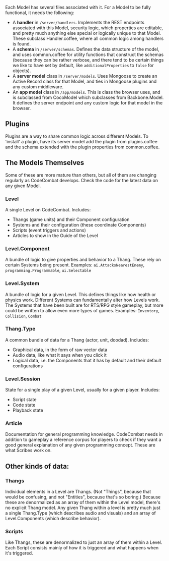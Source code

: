 Each Model has several files associated with it. For a Model to be fully functional, it needs the following:

* A **handler** in `/server/handlers`. Implements the REST endpoints associated with this Model, security logic, which properties are editable, and pretty much anything else special or logically unique to that Model. These subclass Handler.coffee, where all common logic among handlers is found.
* A **schema** in `/server/schemas`. Defines the data structure of the model, and uses common.coffee for utility functions that construct the schemas (because they can be rather verbose, and there tend to be certain things we like to have set by default, like `additionalProperties` to `false` for objects).
* A **server model** class in `/server/models`. Uses Mongoose to create an Active Record class for that Model, and ties in Mongoose plugins and any custom middleware.
* An **app model** class in `/app/models`. This is class the browser uses, and is subclassed from CocoModel which subclasses from Backbone.Model. It defines the server endpoint and any custom logic for that model in the browser.

## Plugins

Plugins are a way to share common logic across different Models. To 'install' a plugin, have its server model add the plugin from plugins.coffee and the schema extended with the plugin properties from common.coffee.

## The Models Themselves

Some of these are more mature than others, but all of them are changing regularly as CodeCombat develops. Check the code for the latest data on any given Model.

### Level
A single Level on CodeCombat. Includes:

* Thangs (game units) and their Component configuration
* Systems and their configuration (these coordinate Components)
* Scripts (event triggers and actions)
* Articles to show in the Guide of the Level

### Level.Component
A bundle of logic to give properties and behavior to a Thang. These rely on certain Systems being present. Examples: `ai.AttacksNearestEnemy`, `programming.Programmable`, `ui.Selectable`

### Level.System
A bundle of logic for a given Level. This defines things like how health or physics work. Different Systems can fundamentally alter how Levels work. The Systems that have been built are for RTS/RPG style gameplay, but more could be written to allow even more types of games. Examples: `Inventory`, `Collision`, `Combat`

### Thang.Type
A common bundle of data for a Thang (actor, unit, doodad). Includes:

* Graphical data, in the form of raw vector data
* Audio data, like what it says when you click it
* Logical data, i.e. the Components that it has by default and their default configurations

### Level.Session
State for a single play of a given Level, usually for a given player. Includes:

* Script state
* Code state
* Playback state

### Article
Documentation for general programming knowledge. CodeCombat needs in addition to gameplay a reference corpus for players to check if they want a good general explanation of any given programming concept. These are what Scribes work on.

## Other kinds of data:

### Thangs
Individual elements in a Level are Thangs. (Not "Things", because that would be confusing, and not "Entities", because that's so boring.) Because these are denormalized as an array of them within the Level model, there's no explicit Thang model. Any given Thang within a level is pretty much just a single Thang.Type (which describes audio and visuals) and an array of Level.Components (which describe behavior).

### Scripts
Like Thangs, these are denormalized to just an array of them within a Level. Each Script consists mainly of how it is triggered and what happens when it's triggered.